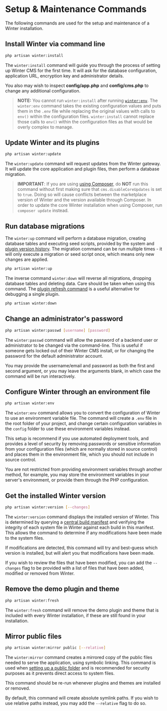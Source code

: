 # Setup & Maintenance Commands

The following commands are used for the setup and maintenance of a Winter installation.

## Install Winter via command line

```bash
php artisan winter:install
```

The `winter:install` command will guide you through the process of setting up Winter CMS for the first time. It will ask for the database configuration, application URL, encryption key and administrator details.

You also may wish to inspect **config/app.php** and **config/cms.php** to change any additional configuration.

> **NOTE:** You cannot run `winter:install` after running [`winter:env`](#configure-winter-through-an-environment-file). The `winter:env` command takes the existing configuration values and puts them in the `.env` file while replacing the original values with calls to `env()` within the configuration files. `winter:install` cannot replace those calls to `env()` within the configuration files as that would be overly complex to manage.

## Update Winter and its plugins

```bash
php artisan winter:update
```

The `winter:update` command will request updates from the Winter gateway. It will update the core application and plugin files, then perform a database migration.

> **IMPORTANT**: If you are using [using Composer](../architecture/using-composer), do **NOT** run this command without first making sure that `cms.disableCoreUpdates` is set to `true`. Doing so will cause conflicts between the marketplace version of Winter and the version available through Composer. In order to update the core Winter installation when using Composer, run `composer update` instead.

## Run database migrations

The `winter:up` command will perform a database migration, creating database tables and executing seed scripts, provided by the system and [plugin version history](../plugin/updates). The migration command can be run multiple times - it will only execute a migration or seed script once, which means only new changes are applied.

```bash
php artisan winter:up
```

The inverse command `winter:down` will reverse all migrations, dropping database tables and deleting data. Care should be taken when using this command. The [plugin refresh command](../console/plugin-management#refresh-a-plugin) is a useful alternative for debugging a single plugin.

```bash
php artisan winter:down
```

## Change an administrator's password

```bash
php artisan winter:passwd [username] [password]
```

The `winter:passwd` command will allow the password of a backend user or administrator to be changed via the command-line. This is useful if someone gets locked out of their Winter CMS install, or for changing the password for the default administrator account.

You may provide the username/email and password as both the first and second argument, or you may leave the arguments blank, in which case the command will be run interactively.

## Configure Winter through an environment file

```bash
php artisan winter:env
```

The `winter:env` command allows you to convert the configuration of Winter to use an environment variable file. The command will create a `.env` file in the root folder of your project, and change certain configuration variables in the `config` folder to use these environment variables instead.

This setup is recommend if you use automated deployment tools, and provides a level of security by removing passwords or sensitive information from your configuration files (which are normally stored in source control) and places them in the environment file, which you should not include in source control.

You are not restricted from providing environment variables through another method, for example, you may store the environment variables in your server's environment, or provide them through the PHP configuration.

## Get the installed Winter version

```bash
php artisan winter:version [--changes]
```

The `winter:version` command displays the installed version of Winter. This is determined by querying a [central build manifest](https://github.com/wintercms/meta/blob/master/manifest/builds.json) and verifying the integrity of each system file in Winter against each build in this manifest. This allows the command to determine if any modifications have been made to the system files.

If modifications are detected, this command will try and best-guess which version is installed, but will alert you that modifications have been made.

If you wish to review the files that have been modified, you can add the `--changes` flag to be provided with a list of files that have been added, modified or removed from Winter.

## Remove the demo plugin and theme

```bash
php artisan winter:fresh
```

The `winter:fresh` command will remove the demo plugin and theme that is included with every Winter installation, if these are still found in your installation.

## Mirror public files

```bash
php artisan winter:mirror public [--relative]
```

The `winter:mirror` command creates a mirrored copy of the public files needed to serve the application, using symbolic linking. This command is used when [setting up a public folder](../setup/configuration#using-a-public-folder) and is recommended for security purposes as it prevents direct access to system files.

This command should be re-run whenever plugins and themes are installed or removed.

By default, this command will create absolute symlink paths. If you wish to use relative paths instead, you may add the `--relative` flag to do so.
